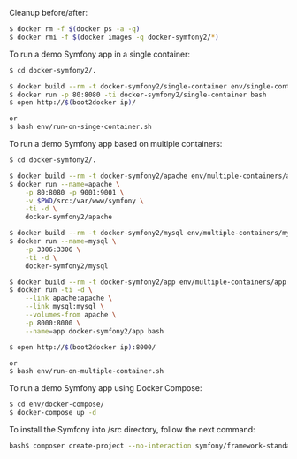 Cleanup before/after:

```bash
$ docker rm -f $(docker ps -a -q)
$ docker rmi -f $(docker images -q docker-symfony2/*)
```

To run a demo Symfony app in a single container:

```bash
$ cd docker-symfony2/.

$ docker build --rm -t docker-symfony2/single-container env/single-container
$ docker run -p 80:8080 -ti docker-symfony2/single-container bash
$ open http://$(boot2docker ip)/

or
$ bash env/run-on-singe-container.sh
```

To run a demo Symfony app based on multiple containers:

```bash
$ cd docker-symfony2/.

$ docker build --rm -t docker-symfony2/apache env/multiple-containers/apache
$ docker run --name=apache \
    -p 80:8080 -p 9001:9001 \
    -v $PWD/src:/var/www/symfony \
    -ti -d \
    docker-symfony2/apache

$ docker build --rm -t docker-symfony2/mysql env/multiple-containers/mysql
$ docker run --name=mysql \
    -p 3306:3306 \
    -ti -d \
    docker-symfony2/mysql

$ docker build --rm -t docker-symfony2/app env/multiple-containers/app
$ docker run -ti -d \
    --link apache:apache \
    --link mysql:mysql \
    --volumes-from apache \
    -p 8000:8000 \
    --name=app docker-symfony2/app bash

$ open http://$(boot2docker ip):8000/

or
$ bash env/run-on-multiple-container.sh
```

To run a demo Symfony app using Docker Compose:

```bash
$ cd env/docker-compose/
$ docker-compose up -d
```

To install the Symfony into /src directory, follow the next command:
```bash
bash$ composer create-project --no-interaction symfony/framework-standard-edition demo "2.6.*"
```